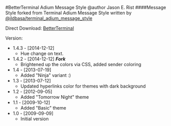 #BetterTerminal Adium Message Style
@author Jason E. Rist
####Message Style forked from Terminal Adium Message Style written by [@jldbasa/terminal_adium_message_style](https://github.com/jldbasa/terminal_adium_message_style)

Direct Download: [BetterTerminal](https://github.com/knowncitizen/BetterTerminal_Message_Style/archive/master.zip)

Version:
- 1.4.3 - [2014-12-12]
  - Hue change on text.
- 1.4.2 - [2014-12-12] **_Fork_**
  - Brightened up the colors via CSS, added sender coloring
- 1.4 - [2013-07-19]
  - Added "Ninja" variant :)
- 1.3 - [2013-07-12]
  - Updated hyperlinks color for themes with dark background
- 1.2 - [2012-09-05]
  - Added "Tomorrow Night" theme
- 1.1 - [2009-10-12]
  - Added "Basic" theme
- 1.0 - [2009-09-09]
  - Initial version
